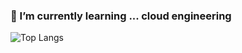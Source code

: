 ### 🌱 I’m currently learning ... cloud engineering

![Top Langs](https://github-readme-stats.vercel.app/api/top-langs/?username=mandoo-it&layout=compact)
